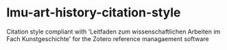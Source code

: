 # lmu-art-history-citation-style
Citation style compliant with 'Leitfaden zum wissenschaftlichen Arbeiten im Fach Kunstgeschichte' for the Zotero reference managaement software
